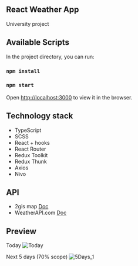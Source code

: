 ## React Weather App

University project

## Available Scripts

In the project directory, you can run:

### `npm install`
### `npm start`

Open [http://localhost:3000](http://localhost:3000) to view it in the browser.


## Technology stack

- TypeScript
- SCSS
- React + hooks
- React Router
- Redux Toolkit
- Redux Thunk
- Axios
- Nivo

## API
- 2gis map [Doc](https://docs.2gis.com/ru)
- WeatherAPI.com [Doc](https://www.weatherapi.com/docs/)

## Preview
Today 
![Today](https://thumb.cloud.mail.ru/weblink/thumb/xw1/Ggq5/W94HDtMVi)

Next 5 days (70% scope)
![5Days_1](https://thumb.cloud.mail.ru/weblink/thumb/xw1/KZuw/DKGKNWwZm)
